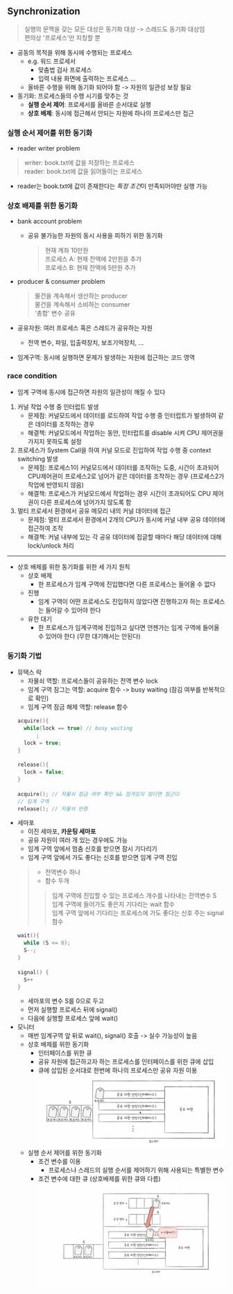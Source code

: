 ## Synchronization
> 실행의 문맥을 갖는 모든 대상은 동기화 대상 -> 스레드도 동기화 대상임 <br/>
> 편의상 '프로세스'만 지칭할 뿐
- 공동의 목적을 위해 동시에 수행되는 프로세스
  - e.g. 워드 프로세서
    - 맞춤법 검사 프로세스
    - 입력 내용 화면에 출력하는 프로세스 ...
  - 올바른 수행을 위해 동기화 되어야 함 -> 자원의 일관성 보장 필요
- 동기화: 프로세스들의 수행 시기를 맞추는 것
  - **실행 순서 제어**: 프로세서를 올바른 순서대로 실행
  - **상호 배제**: 동시에 접근해서 안되는 자원에 하나의 프로세스만 접근

### 실행 순서 제어를 위한 동기화
- reader writer problem
> writer: book.txt에 값을 저장하는 프로세스<br/>
> reader: book.txt에 값을 읽어들이는 프로세스
- reader는 book.txt에 값이 존재한다는 *특정 조건*이 만족되어야만 실행 가능

### 상호 배제를 위한 동기화
- bank account problem
  - 공유 불가능한 자원의 동시 사용을 피하기 위한 동기화
    > 현재 계좌 10만원<br/>
    > 프로세스 A: 현재 잔액에 2만원을 추가<br/>
    > 프로세스 B: 현재 잔액에 5만원 추가

- producer & consumer problem
    > 물건을 계속해서 생산하는 producer<br/>
    > 물건을 계속해서 소비하는 consumer<br/>
    > '총합' 변수 공유
- 공유자원: 여러 프로세스 혹은 스레드가 공유하는 자원
  - 전역 변수, 파일, 입출력장치, 보조기억장치, ...
- 임계구역: 동시에 실행하면 문제가 발생하는 자원에 접근하는 코드 영역

### race condition 
- 임계 구역에 동시에 접근하면 자원의 일관성이 깨질 수 있다

1. 커널 작업 수행 중 인터럽트 발생
   - 문제점: 커널모드에서 데이터를 로드하여 작업 수행 중 인터럽트가 발생하여 같은 데이터를 조작하는 경우
   - 해결책: 커널모드에서 작업하는 동안, 인터럽트를 disable 시켜 CPU 제어권을 가지지 못하도록 설정
2. 프로세스가 System Call을 하여 커널 모드로 진입하여 작업 수행 중 context switching 발생
   - 문제점: 프로세스1이 커널모드에서 데이터를 조작하는 도중, 시간이 초과되어 CPU제어권이 프로세스2로 넘어가 같은 데이터를 조작하는 경우 (프로세스2가 작업에 반영되지 않음)
   - 해결책: 프로세스가 커널모드에서 작업하는 경우 시간이 초과되어도 CPU 제어권이 다른 프로세스에 넘어가지 않도록 함
3. 멀티 프로세서 환경에서 공유 메모리 내의 커널 데이터에 접근
   - 문제점: 멀티 프로세서 환경에서 2개의 CPU가 동시에 커널 내부 공유 데이터에 접근하여 조작
   - 해결책: 커널 내부에 있는 각 공유 데이터에 접글할 때마다 해당 데이터에 대해 lock/unlock 처리

---
- 상호 배제를 위한 동기화를 위한 세 가지 원칙
  - 상호 배제
    - 한 프로세스가 임계 구역에 진입했다면 다른 프로세스는 들어올 수 없다
  - 진행
    - 임계 구역이 어떤 프로세스도 진입하지 않았다면 진행하고자 하는 프로세스는 들어갈 수 있어야 한다
  - 유한 대기
    - 한 프로세스가 임계구역에 진입하고 싶다면 언젠가는 임게 구역에 들어올 수 있어야 한다 (무한 대기해서는 안된다)
  
### 동기화 기법
- 뮤택스 락
  - 자물쇠 역할: 프로세스들이 공유하는 전역 변수 lock
  - 임계 구역 잠그는 역할: acquire 함수 -> busy waiting (잠김 여부를 반복적으로 확인)
  - 임계 구역 잠금 해제 역할: release 함수
  ```C++
  acquire(){
    while(lock == true) // busy waiting
        ;
    lock = true;
  }

  release(){
    lock = false;
  }

  acquire(); // 자물쇠 잠금 여부 확인 && 잠겨있지 않다면 잠근다
  // 임계 구역
  release(); // 자물쇠 반환
  ```
- 세마포
  - 이진 세마포, **카운팅 세마포**
  - 공유 자원이 여러 개 있는 경우에도 가능
  - 임계 구역 앞에서 멈춤 신호를 받으면 잠시 기다리기
  - 임계 구역 앞에서 가도 좋다는 신호를 받으면 임계 구역 진입
  > - 전역변수 하나<br/>
  > - 함수 두개<br/>
  >> 임계 구역에 진입할 수 있는 프로세스 개수를 나타내는 전역변수 S<br/>
  >> 임계 구역에 들어가도 좋은지 기다리는 wait 함수<br/>
  >> 임계 구역 앞에서 기다리는 프로세스에 가도 좋다는 신호 주는 signal 함수
  ```C++
  wait(){
    while (S <= 0);
    S--;
  }

  signal() {
    S++
  }
  ```
  - 세마포의 변수 S를 0으로 두고
  - 먼저 실행할 프로세스 뒤에 signal()
  - 다음에 실행할 프로세스 앞에 wait()
- 모니터
  - 매번 임계구역 앞 뒤로 wait(), signal() 호출 -> 실수 가능성이 높음
  - 상호 배제를 위한 동기화
    - 인터페이스를 위한 큐
    - 공유 자원에 접근하고자 하는 프로세스를 인터페이스를 위한 큐에 삽입
    - 큐에 삽입된 순서대로 한번에 하나의 프로세스만 공유 자원 이용
    ![Alt text](asset/monitor.png)
  - 실행 순서 제어를 위한 동기화
    - 조건 변수를 이용
      - 프로세스나 스레드의 실행 순서를 제어하기 위해 사용되는 특별한 변수
    - 조건 변수에 대한 큐 (상호배제를 위한 큐와 다름)
    ![Alt text](asset/signal_process.png)
    